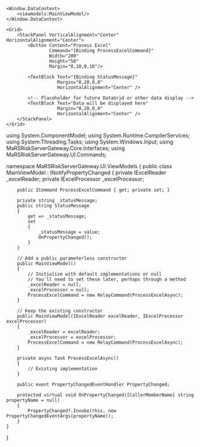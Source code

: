 <Window x:Class="MaRSRiskServerGateway.UI.MainWindow"
        xmlns="http://schemas.microsoft.com/winfx/2006/xaml/presentation"
        xmlns:x="http://schemas.microsoft.com/winfx/2006/xaml"
        xmlns:d="http://schemas.microsoft.com/expression/blend/2008"
        xmlns:mc="http://schemas.openxmlformats.org/markup-compatibility/2006"
        xmlns:viewmodels="clr-namespace:MaRSRiskServerGateway.UI.ViewModels"
        mc:Ignorable="d"
        Title="MaRS Risk Server Gateway" Height="450" Width="800">

    <Window.DataContext>
        <viewmodels:MainViewModel/>
    </Window.DataContext>

    <Grid>
        <StackPanel VerticalAlignment="Center" HorizontalAlignment="Center">
            <Button Content="Process Excel" 
                    Command="{Binding ProcessExcelCommand}" 
                    Width="200" 
                    Height="50" 
                    Margin="0,10,0,10"/>
            
            <TextBlock Text="{Binding StatusMessage}" 
                       Margin="0,20,0,0" 
                       HorizontalAlignment="Center" />
            
            <!-- Placeholder for future DataGrid or other data display -->
            <TextBlock Text="Data will be displayed here" 
                       Margin="0,20,0,0" 
                       HorizontalAlignment="Center" />
        </StackPanel>
    </Grid>
</Window>





using System.ComponentModel;
using System.Runtime.CompilerServices;
using System.Threading.Tasks;
using System.Windows.Input;
using MaRSRiskServerGateway.Core.Interfaces;
using MaRSRiskServerGateway.UI.Commands;

namespace MaRSRiskServerGateway.UI.ViewModels
{
    public class MainViewModel : INotifyPropertyChanged
    {
        private IExcelReader _excelReader;
        private IExcelProcessor _excelProcessor;

        public ICommand ProcessExcelCommand { get; private set; }

        private string _statusMessage;
        public string StatusMessage
        {
            get => _statusMessage;
            set
            {
                _statusMessage = value;
                OnPropertyChanged();
            }
        }

        // Add a public parameterless constructor
        public MainViewModel()
        {
            // Initialize with default implementations or null
            // You'll need to set these later, perhaps through a method
            _excelReader = null;
            _excelProcessor = null;
            ProcessExcelCommand = new RelayCommand(ProcessExcelAsync);
        }

        // Keep the existing constructor
        public MainViewModel(IExcelReader excelReader, IExcelProcessor excelProcessor)
        {
            _excelReader = excelReader;
            _excelProcessor = excelProcessor;
            ProcessExcelCommand = new RelayCommand(ProcessExcelAsync);
        }

        private async Task ProcessExcelAsync()
        {
            // Existing implementation
        }

        public event PropertyChangedEventHandler PropertyChanged;

        protected virtual void OnPropertyChanged([CallerMemberName] string propertyName = null)
        {
            PropertyChanged?.Invoke(this, new PropertyChangedEventArgs(propertyName));
        }
    }
}
